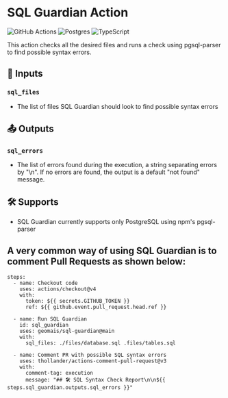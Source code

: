 # SQL Guardian Action

![GitHub Actions](https://img.shields.io/badge/github%20actions-%232671E5.svg?style=for-the-badge&logo=githubactions&logoColor=white)
![Postgres](https://img.shields.io/badge/postgres-%23316192.svg?style=for-the-badge&logo=postgresql&logoColor=white)
![TypeScript](https://img.shields.io/badge/typescript-%23007ACC.svg?style=for-the-badge&logo=typescript&logoColor=white)

This action checks all the desired files and runs a check using pgsql-parser to find possible syntax errors.

## 🔧 Inputs
### `sql_files`
- The list of files SQL Guardian should look to find possible syntax errors

## 📤 Outputs
### `sql_errors`
- The list of errors found during the execution, a string separating errors by "\n". If no errors are found, the output is a default "not found" message.

## 🛠️ Supports
- SQL Guardian currently supports only PostgreSQL using npm's pgsql-parser

## A very common way of using SQL Guardian is to comment Pull Requests as shown below:
    steps:
      - name: Checkout code
        uses: actions/checkout@v4
        with:
          token: ${{ secrets.GITHUB_TOKEN }}
          ref: ${{ github.event.pull_request.head.ref }}

      - name: Run SQL Guardian
        id: sql_guardian
        uses: geomais/sql-guardian@main
        with:
          sql_files: ./files/database.sql .files/tables.sql

      - name: Comment PR with possible SQL syntax errors
        uses: thollander/actions-comment-pull-request@v3
        with:
          comment-tag: execution
          message: "## 🛠️ SQL Syntax Check Report\n\n${{ steps.sql_guardian.outputs.sql_errors }}"
